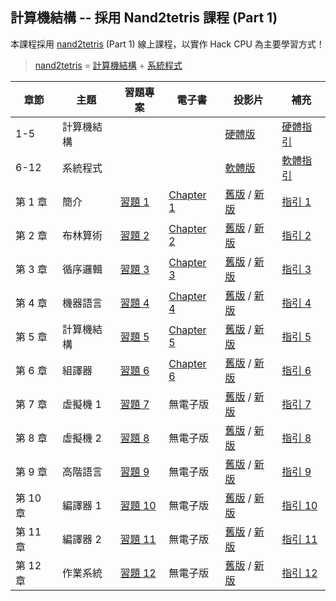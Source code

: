 ## 計算機結構  -- 採用 Nand2tetris 課程 (Part 1)

本課程採用 [nand2tetris](https://www.nand2tetris.org/)  (Part 1) 線上課程，以實作 Hack CPU 為主要學習方式！

> [nand2tetris](./nand2tetris)  = [計算機結構](./計算機結構) + [系統程式](./系統程式)

章節  | 主題              | 習題專案 | 電子書   | 投影片  | 補充
------|-----------|----------|----------|--------------------|-------------
1-5 | 計算機結構 |  |  | [硬體版](https://www.slideshare.net/ccckmit/nand2tetris-79925285) | [硬體指引](./nand2tetris/co)
6-12 | 系統程式 |  |  | [軟體版](https://www.slideshare.net/ccckmit/nand2tetris-92010891) | [軟體指引](./nand2tetris/sp)
第 1 章  | 簡介      | [習題 1](https://www.nand2tetris.org/project01) | [Chapter 1](https://docs.wixstatic.com/ugd/44046b_f2c9e41f0b204a34ab78be0ae4953128.pdf) | [舊版](https://www.slideshare.net/ccckmit/nand2tetris-127760875) / [新版](https://drive.google.com/open?id=1MY1buFHo_Wx5DPrKhCNSA2cm5ltwFJzM) | [指引 1](./nand2tetris/01)
第 2 章 |  布林算術  | [習題 2](https://www.nand2tetris.org/project02) | [Chapter 2](https://docs.wixstatic.com/ugd/44046b_f0eaab042ba042dcb58f3e08b46bb4d7.pdf) |  [舊版](https://www.slideshare.net/ccckmit/nand2tetris-127760880) / [新版](https://docs.wixstatic.com/ugd/56440f_2e6113c60ec34ed0bc2035c9d1313066.pdf) | [指引 2](./nand2tetris/02)
第 3 章 |  循序邏輯  | [習題 3](https://www.nand2tetris.org/project03) | [Chapter 3](https://docs.wixstatic.com/ugd/44046b_862828b3a3464a809cda6f44d9ad2ec9.pdf) |   [舊版](https://www.slideshare.net/ccckmit/nand2tetris-127760882) / [新版](https://docs.wixstatic.com/ugd/56440f_e458602dcb0c4af9aaeb7fdaa34bb2b4.pdf) | [指引 3](./nand2tetris/03)
第 4 章 |  機器語言  | [習題 4](https://www.nand2tetris.org/project04) | [Chapter 4](https://docs.wixstatic.com/ugd/44046b_7ef1c00a714c46768f08c459a6cab45a.pdf) |   [舊版](https://www.slideshare.net/ccckmit/nand2tetris-127760883) / [新版](https://docs.wixstatic.com/ugd/56440f_12f488fe481344328506857e6a799f79.pdf) | [指引 4](./nand2tetris/04)
第 5 章 |  計算機結構 | [習題 5](https://www.nand2tetris.org/project05) | [Chapter 5](https://docs.wixstatic.com/ugd/44046b_b2cad2eea33847869b86c541683551a7.pdf) |   [舊版](https://www.slideshare.net/ccckmit/nand2tetris-127760884) / [新版](https://docs.wixstatic.com/ugd/56440f_96cbb9c6b8b84760a04c369453b62908.pdf) | [指引 5](./nand2tetris/05)
第 6 章 |  組譯器    |  [習題 6](https://www.nand2tetris.org/project06) | [Chapter 6](https://docs.wixstatic.com/ugd/44046b_89a8e226476741a3b7c5204575b8a0b2.pdf) |  [舊版](https://www.slideshare.net/ccckmit/lecture-06-assembler) / [新版](https://docs.wixstatic.com/ugd/56440f_65a2d8eef0ed4e0ea2471030206269b5.pdf) | [指引 6](./nand2tetris/06)
第 7 章 |  虛擬機 1  | [習題 7](https://www.nand2tetris.org/project07) | 無電子版 |   [舊版](https://www.slideshare.net/ccckmit/lecture-07-virtual-machine-i) / [新版](https://drive.google.com/file/d/19fe1PeGnggDHymu4LlVY08KmDdhMVRpm/view?usp=sharing) | [指引 7](./nand2tetris/07)
第 8 章 |  虛擬機 2  | [習題 8](https://www.nand2tetris.org/project08) | 無電子版 |   [舊版](https://www.slideshare.net/ccckmit/lecture-08-virtual-machine-ii) / [新版](https://drive.google.com/file/d/1lBsaO5XKLkUgrGY6g6vLMsiZo6rWxlYJ/view?usp=sharing) | [指引 8](./nand2tetris/08)
第 9 章 |  高階語言  | [習題 9](https://www.nand2tetris.org/project09) | 無電子版 |   [舊版](https://www.slideshare.net/ccckmit/lecture-09-high-level-language) / [新版](https://drive.google.com/file/d/1rbHGZV8AK4UalmdJyivgt0fpPiD1Q6Vk/view?usp=sharing) | [指引 9](./nand2tetris/09)
第 10 章 |  編譯器 1  | [習題 10](https://www.nand2tetris.org/project10) | 無電子版 |   [舊版](https://www.slideshare.net/ccckmit/lecture-10-compiler-i) / [新版](https://drive.google.com/file/d/1ujgcS7GoI-zu56FxhfkTAvEgZ6JT7Dxl/view?usp=sharing) | [指引 10](./nand2tetris/10)
第 11 章 |  編譯器 2  | [習題 11](https://www.nand2tetris.org/project11) | 無電子版 |   [舊版](https://www.slideshare.net/ccckmit/lecture-11-compiler-ii) / [新版](https://drive.google.com/file/d/1DfGKr0fuJcCvlIPABNSg7fsLfFFqRLex/view?usp=sharing) | [指引 11](./nand2tetris/11)
第 12 章 |  作業系統  | [習題 12](https://www.nand2tetris.org/project12) | 無電子版 |   [舊版](https://www.slideshare.net/ccckmit/lecture-12-os-123057446) / [新版](https://drive.google.com/file/d/137PiYjt4CAZ3ROWiD0DJ8XMUbMM0_VHR/view?usp=sharing) | [指引 12](./nand2tetris/12)
